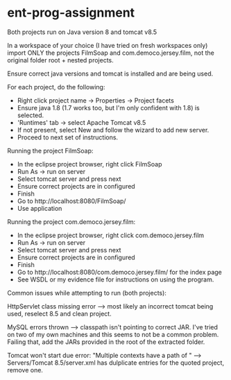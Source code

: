 # ent-prog-assignment

Both projects run on Java version 8 and tomcat v8.5

In a workspace of your choice (I have tried on fresh workspaces only) import ONLY the projects FilmSoap and com.democo.jersey.film, not the original folder root + nested projects.

Ensure correct java versions and tomcat is installed and are being used.

For each project, do the following:
  - Right click project name -> Properties -> Project facets
  - Ensure java 1.8 (1.7 works too, but I'm only confident with 1.8) is selected.
  - 'Runtimes' tab -> select Apache Tomcat v8.5
  - If not present, select New and follow the wizard to add new server.
  - Proceed to next set of instructions.

Running the project FilmSoap:
  - In the eclipse project browser, right click FilmSoap
  - Run As -> run on server
  - Select tomcat server and press next
  - Ensure correct projects are in configured
  - Finish
  - Go to http://localhost:8080/FilmSoap/
  - Use application

Running the project com.democo.jersey.film:
  - In the eclipse project browser, right click com.democo.jersey.film
  - Run As -> run on server
  - Select tomcat server and press next
  - Ensure correct projects are in configured
  - Finish
  - Go to http://localhost:8080/com.democo.jersey.film/ for the index page
  - See WSDL or my evidence file for instructions on using the program.

Common issues while attempting to run (both projects):

HttpServlet class missing error --> most likely an incorrect tomcat being used, reselect 8.5 and clean project.

MySQL errors thrown --> classpath isn't pointing to correct JAR. I've tried on two of my own machines and this seems to not be a common problem.
                        Failing that, add the JARs provided in the root of the extracted folder.

Tomcat won't start due error: "Multiple contexts have a path of <project name>" --> Servers/Tomcat 8.5/server.xml has dulplicate entries for the quoted project, remove one.